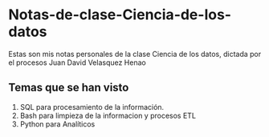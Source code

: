# Notas-de-clase-Ciencia-de-los-datos
Estas son mis notas personales de la clase Ciencia de los datos, dictada por el procesos Juan David Velasquez Henao

## Temas que se han visto
1. SQL para procesamiento de la información.
2. Bash para limpieza de la informacion y procesos ETL
3. Python para Analíticos